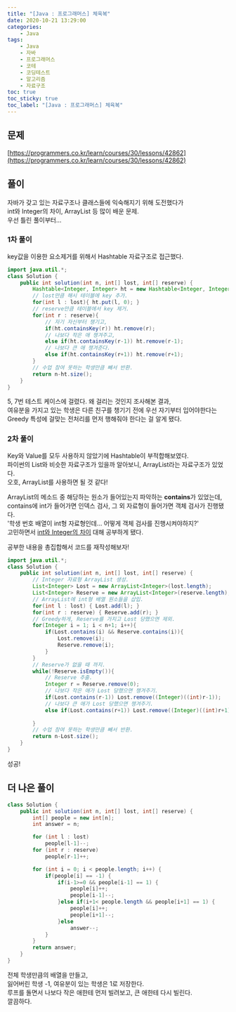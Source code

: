 ```yaml
---
title: "[Java : 프로그래머스] 체육복"
date: 2020-10-21 13:29:00
categories:
    - Java
tags:
    - Java
    - 자바
    - 프로그래머스
    - 코테
    - 코딩테스트
    - 알고리즘
    - 자료구조
toc: true
toc_sticky: true
toc_label: "[Java : 프로그래머스] 체육복"
---
```

## 문제
[https://programmers.co.kr/learn/courses/30/lessons/42862](https://programmers.co.kr/learn/courses/30/lessons/42862)

## 풀이
자바가 갖고 있는 자료구조나 클래스들에 익숙해지기 위해 도전했다가  
int와 Integer의 차이, ArrayList 등 많이 배운 문제.  
우선 틀린 풀이부터...  

### 1차 풀이
key값을 이용한 요소제거를 위해서 Hashtable 자료구조로 접근했다.

```java
import java.util.*;
class Solution {
    public int solution(int n, int[] lost, int[] reserve) {
        Hashtable<Integer, Integer> ht = new Hashtable<Integer, Integer>();
        // lost만큼 해시 테이블에 key 추가.
        for(int l : lost){ ht.put(l, 0); }
        // reserve만큼 테이블에서 key 제거.
        for(int r : reserve){
            // 자기 자신부터 챙기고,
            if(ht.containsKey(r)) ht.remove(r);
            // 나보다 작은 애 챙겨주고,
            else if(ht.containsKey(r-1)) ht.remove(r-1);
            // 나보다 큰 애 챙겨준다.
            else if(ht.containsKey(r+1)) ht.remove(r+1);
        }
        // 수업 참여 못하는 학생만큼 빼서 반환.
        return n-ht.size();
    }
}
```
5, 7번 테스트 케이스에 걸렸다. 왜 걸리는 것인지 조사해본 결과,  
여유분을 가지고 있는 학생은 다른 친구를 챙기기 전에 우선 자기부터 입어야한다는  
Greedy 특성에 걸맞는 전처리를 먼저 행해줘야 한다는 걸 알게 됐다.

### 2차 풀이
Key와 Value를 모두 사용하지 않았기에 Hashtable이 부적합해보였다.  
파이썬의 List와 비슷한 자료구조가 있을까 알아보니, ArrayList라는 자료구조가 있었다.  
오호, ArrayList를 사용하면 될 것 같다!
  
ArrayList의 메소드 중 해당하는 원소가 들어있는지 파악하는 **contains**가 있었는데,  
contains에 int가 들어가면 인덱스 검사, 그 외 자료형이 들어가면 객체 검사가 진행됐다.  
'학생 번호 배열이 int형 자료형인데... 어떻게 객체 검사를 진행시켜야하지?'  
고민하면서 [int와 Integer의 차이](https://includestdio.tistory.com/1) 대해 공부하게 됐다.
  
공부한 내용을 총집합해서 코드를 재작성해보자!

```java
import java.util.*;
class Solution {
    public int solution(int n, int[] lost, int[] reserve) {
        // Integer 자료형 ArrayList 생성.
        List<Integer> Lost = new ArrayList<Integer>(lost.length);
        List<Integer> Reserve = new ArrayList<Integer>(reserve.length);
        // ArrayList에 int형 배열 원소들을 삽입.
        for(int l : lost) { Lost.add(l); }
        for(int r : reserve) { Reserve.add(r); }
        // Greedy하게, Reserve를 가지고 Lost 당했으면 제외.
        for(Integer i = 1; i < n+1; i++){
            if(Lost.contains(i) && Reserve.contains(i)){
                Lost.remove(i);
                Reserve.remove(i);
            }
        }
        // Reserve가 없을 때 까지.
        while(!Reserve.isEmpty()){
            // Reserve 추출.
            Integer r = Reserve.remove(0);
            // 나보다 작은 애가 Lost 당했으면 챙겨주기.
            if(Lost.contains(r-1)) Lost.remove((Integer)((int)r-1));
            // 나보다 큰 애가 Lost 당했으면 챙겨주기.
            else if(Lost.contains(r+1)) Lost.remove((Integer)((int)r+1));
            
        }
        // 수업 참여 못하는 학생만큼 빼서 반환.
        return n-Lost.size();
    }
}
```
성공!

## 더 나은 풀이
```java
class Solution {
    public int solution(int n, int[] lost, int[] reserve) {
        int[] people = new int[n];
        int answer = n;

        for (int l : lost) 
            people[l-1]--;
        for (int r : reserve) 
            people[r-1]++;

        for (int i = 0; i < people.length; i++) {
            if(people[i] == -1) {
                if(i-1>=0 && people[i-1] == 1) {
                    people[i]++;
                    people[i-1]--;
                }else if(i+1< people.length && people[i+1] == 1) {
                    people[i]++;
                    people[i+1]--;
                }else 
                    answer--;
            }
        }
        return answer;
    }
}
```
전체 학생만큼의 배열을 만들고,  
잃어버린 학생 -1, 여유분이 있는 학생은 1로 저장한다.  
루프를 돌면서 나보다 작은 애한테 먼저 빌려보고, 큰 애한테 다시 빌린다.  
깔끔하다.
